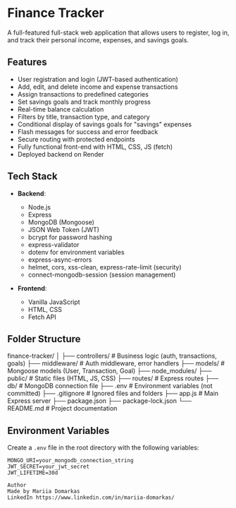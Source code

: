 # Finance Tracker

A full-featured full-stack web application that allows users to register, log in, and track their personal income, expenses, and savings goals.

## Features

- User registration and login (JWT-based authentication)
- Add, edit, and delete income and expense transactions
- Assign transactions to predefined categories
- Set savings goals and track monthly progress
- Real-time balance calculation
- Filters by title, transaction type, and category
- Conditional display of savings goals for "savings" expenses
- Flash messages for success and error feedback
- Secure routing with protected endpoints
- Fully functional front-end with HTML, CSS, JS (fetch)
- Deployed backend on Render

## Tech Stack

- **Backend**:
  - Node.js
  - Express
  - MongoDB (Mongoose)
  - JSON Web Token (JWT)
  - bcrypt for password hashing
  - express-validator
  - dotenv for environment variables
  - express-async-errors
  - helmet, cors, xss-clean, express-rate-limit (security)
  - connect-mongodb-session (session management)

- **Frontend**:
  - Vanilla JavaScript
  - HTML, CSS
  - Fetch API

## Folder Structure

finance-tracker/
│
├── controllers/ # Business logic (auth, transactions, goals)
├── middleware/ # Auth middleware, error handlers
├── models/ # Mongoose models (User, Transaction, Goal)
├── node_modules/
├── public/ # Static files (HTML, JS, CSS)
├── routes/ # Express routes
├── db/ # MongoDB connection file
├── .env # Environment variables (not committed)
├── .gitignore # Ignored files and folders
├── app.js # Main Express server
├── package.json
├── package-lock.json
└── README.md # Project documentation


## Environment Variables

Create a `.env` file in the root directory with the following variables:

```env
MONGO_URI=your_mongodb_connection_string
JWT_SECRET=your_jwt_secret
JWT_LIFETIME=30d

Author
Made by Mariia Domarkas
LinkedIn https://www.linkedin.com/in/mariia-domarkas/
